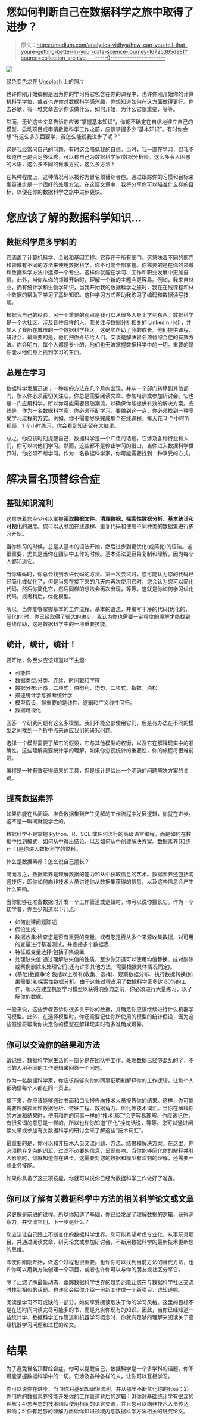 # 您如何判断自己在数据科学之旅中取得了进步？

> 原文：<https://medium.com/analytics-vidhya/how-can-you-tell-that-youre-getting-better-in-your-data-science-journey-16725365d98f?source=collection_archive---------9----------------------->

![](img/bf404c33eac8f702eaf892c12ba60c2c.png)

[绿色变色龙](https://unsplash.com/@craftedbygc?utm_source=medium&utm_medium=referral)在 [Unsplash](https://unsplash.com?utm_source=medium&utm_medium=referral) 上的照片

也许你刚开始编程是因为你的学习将它包含在你的课程中，也许你刚开始你的计算机科学学位，或者也许你对数据科学感兴趣，你想知道如何在这方面做得更好。你去谷歌，有一堆文章告诉你该做什么，如何开始，为什么它很重要，等等。

然而，无论这些文章告诉你应该“掌握基本知识”，你都不确定在自信地建立自己的模型、启动项目或申请数据科学工作之前，应该掌握多少“基本知识”。有时你会想“有这么多东西要学，我怎么能说我进步了呢？”

这是我经常问自己的问题，有时这会降低我的自信。当时，我一直在学习，但我不知道自己是否足够优秀，可以称自己为数据科学家/数据分析师。这么多令人困惑的术语，这么多不同的做事方式，这么多方法！

在某种程度上，这种情况可以被称为冒名顶替综合症。通过跟踪你的习惯和目标来衡量进步是一个很好的处理方法。在这篇文章中，我将分享你可以瞄准什么样的目标，以便在你的数据科学之旅中进步更快。

# 您应该了解的数据科学知识…

## 数据科学是多学科的

它涵盖了计算机科学、金融和基因工程。它存在于所有部门。这意味着不同的部门和领域有不同的方法来使用数据科学。你不可能全部掌握。你需要的是在你的领域和数据科学方法中选择一个专业。这样你就能在学习、工作和职业发展中更加自信。此外，当你从你的领域开始时，理解一个新的主题会更容易。例如，我来自林业，拥有统计学和生物学知识，当我开始我的数据科学之旅时，我在在线课程和林业数据的帮助下学习了基础知识。这种学习方式帮助我练习了编码和数据读写技能。

根据我自己的经验，另一个重要的观点是我可以从很多人身上学到东西。数据科学是一个大社区，涉及各种各样的人。我关注与数据分析相关的 LinkedIn 小组，并加入了我所在城市的一个数据科学社区，这确实帮助了我的成长。他们提供课程、研讨会，最重要的是，他们把你介绍给人们。交谈是解决冒名顶替综合症的有效方法。你会明白，每个人都是专业的，他们也无法掌握数据科学中的一切。重要的是你能从他们身上找到学习的东西。

## 总是在学习

数据科学发展迅速；一种新的方法在几个月内出现，并从一个部门转移到其他部门，所以你必须密切关注它。你总是需要阅读文章、参加培训或参加研讨会。它也是一门应用科学，所以你可能需要跟随潮流，以确保你能提供有效的解决方案。底线是，作为一名数据科学家，你必须不断学习，要做到这一点，你必须找到一种享受学习过程的方式。例如，你不需要尽快完成那个在线课程。每天花 3 个小时听视频，1 个小时练习，你会看到知识留在大脑里。

总之，你应该时刻提醒自己，数据科学是一个广泛的话题，它涉及各种行业和人们，你可以向他们学习。然而，这些都不是停止学习的借口。当你进入数据科学世界时，你必须不断学习。作为一名数据科学家，你可能需要找到一种享受的方式。

# 解决冒名顶替综合症

## 基础知识流利

这意味着您至少可以掌握**读取数据文件、清理数据、探索性数据分析、基本统计和可视化**的进度。您可以从参加在线课程、重复代码和使用不同种类的数据集进行练习开始。

当你练习的时候，总是从基本的语法开始，然后进步到更优化(或简化)的语法。这很重要，尤其是当你在团队中工作的时候。基本语法更容易复制和理解，因为每个人都知道它。

当你编码时，你总会找到改进代码的方法。第一次尝试时，您可能认为您的代码已经简化或优化了，但是当您在接下来的几天内再次使用它时，您会认为您可以简化代码。然后你简化它，然后同样的想法会再次出现，等等。这就是你如何学习优化代码，或者稍后，优化模型。

所以，当你能够掌握基本的工作流程、基本的语法，并编写干净的代码(优化的、简化的)时，你已经取得了很大的进步。我认为你也需要一定程度的理解才能找到在线帮助，这是数据科学中的一项重要技能。

## 统计，统计，统计！

要开始，你至少应该知道以下主题:

*   可能性
*   数据类型:分类、连续、时间戳和字符
*   数据分布:正态，二项式，伯努利，均匀，二项式，指数，泊松
*   描述统计学与推断统计学
*   模型假设，最重要的是线性、逻辑和广义线性回归。
*   数据可视化

回答一个研究问题有这么多模型。我们不能全部使用它们，但是有办法在不同的模型之间找到一个折中点来适应我们的研究问题。

选择一个模型需要了解它的假设，它与其他模型的权衡，以及它在解释现实中的准确性。这些理解需要统计学的理解。如果你忽视统计的重要性，你的旅程将很难前进。

编程是一种有效获得结果的工具，但是统计是给出一个明确的问题解决方案的关键。

## 提高数据素养

如果你能在从阅读、准备数据集到产生见解的工作流程中发展逻辑，你就在进步。这不是一瞬间就能学会的。

数据科学不是掌握 Python、R、SQL 或任何流行的高级语言编程，而是如何在数据中找到模式，如何从中得出结论，以及如何从中创建解决方案。数据素养(和统计！)是你进入数据科学的燃料。

什么是数据素养？怎么说自己擅长？

简而言之，数据素养是理解数据的能力和从中获取信息的艺术。数据素养还包括沟通技巧，即你如何向非技术人员讲述你从数据集获得的信息，以及这些信息会产生什么影响。

当你能够在准备数据时开发一个工作管道或逻辑时，你可以说你擅长它。作为一个初学者，你至少知道以下几点:

*   如何创建问题陈述
*   假设生成
*   数据收集:检查您是否有重要的变量，或者您是否从多个来源收集数据，对可用的变量进行基准测试，并连接多个数据表
*   特征或变量选择:包括子集设置
*   处理缺失值:通过理解缺失值的性质，至少你知道可以使用均值替换、成对删除或案例删除来处理它们(还有许多其他方法，需要根据具体情况而定)。
*   (基础)数据争论:包括以上所有(收集、选择)、观察数据分布、执行数据转换(如果需要)和探索性数据分析。由于这些过程占用了数据科学家多达 80%的工作，所以在建立机器学习模型以获得洞察力之前，你必须进行大量练习，以了解你的数据。

一般来说，这些步骤告诉你很多关于你的数据，并确定你应该继续进行什么机器学习模型。此外，在选择模型时，你还需要记住你所使用的模型的统计假设，因为这些假设将帮助你决定你的模型在解释现实时有多准确或可靠。

## 你可以交流你的结果和方法

请记住，数据科学家生活的一部分是在团队中工作。处理数据已经够混乱的了，不同的人用不同的工作逻辑来回答一个问题。

作为一名数据科学家，你应该能够向你的同事证明和解释你的工作逻辑，让每个人都确信每个人都在同一页上。

接下来，你应该能够通过书面和口头报告向技术人员报告你的结果。这样，你可能需要理解探索性数据分析、特征工程、数据角力、优化等技术词汇。当你在解释你的方法和结果时，使用和你的同事一样的“技术词汇”会更容易理解。你应该记住，有很多词的意思是一样的。所以也许你知道“优化”换句话说，等等。您可以通过阅读文章或参加有关数据科学的研讨会来了解这些“技术词汇”。

最重要的是，你可以和非技术人员交流问题、方法、结果和解决方案。在这里，你必须抛弃复杂的词汇，过滤不必要的信息，呈现影响。当你能够简化你的解释并引入影响时，你就知道你在进步。这需要对您的数据和模型有深刻的理解，还需要一些业务技能。

如果你具备了这三项技能，你就可以说你已经为数据科学工作做好了准备。

## 你可以了解有关数据科学中方法的相关科学论文或文章

这更像是前进的过程。所以你知道了基础，你已经发展了理解数据的逻辑，获得洞察力，并交流它们。下一步是什么？

您应该让自己跟上不断变化的数据科学世界。您可能希望考虑专业化，从事玩具项目，并通过阅读文章、研究论文或参加研讨会，不断用数据科学的最新技术更新您的思维。

即使你刚刚开始，做这个过程也很重要。也许你可以找到当前方法的替代方法，也许你可以用新方法创建一个项目，或者也许你可以与你的朋友或社区分享它。

除了让您了解最新动态，跟踪数据科学世界的趋势还能让您在与数据科学社区交流时找到相似的话题。也许它会给你介绍一份新工作或一个新项目，谁知道呢。

阅读是学习不可或缺的一部分，如何享受阅读取决于你的学习风格。这里的目标不是在短时间内读完尽可能多的书，而是充实你现有的知识。因此，当你已经知道一些统计学、数据科学工作管道和机器学习概念时，你就有足够的理解来阅读关于高级机器学习问题和过程的论文。

# 结果

为了避免冒名顶替综合症，你可以提醒自己，数据科学是一个多学科的话题，你不可能掌握数据科学中的一切。它涉及各种各样的人，让你可以互相学习。

你可以说你在进步，当 1)你对基础知识很流利，并从那里不断优化你的代码；2)你用你的数据素养技能开发你的工作管道背后的逻辑；3)你对基础统计学有很深的理解；4)您与您的技术团队使用相同的语言交流，并且您可以向非技术人员传达影响；5)你有足够的理解力阅读你知识领域内与数据科学方法相关的研究论文。
